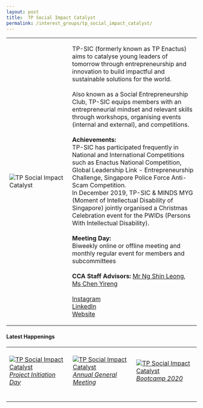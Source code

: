 ```yaml
---
layout: post
title:  TP Social Impact Catalyst
permalink: /interest_groups/tp_social_impact_catalyst/
---
```


<div>
    <table>
        <tr>
            <td style="width:33%"><image src="{{site.baseurl}}/images/CCA_tp_social_impact_catalyst.jpg" style="display:block;margin-left:auto;margin-right:auto;" alt="TP Social Impact Catalyst"></image></td>
            <td>
                <p>
                    TP-SIC (formerly known as TP Enactus) aims to catalyse young leaders of tomorrow through entrepreneurship and innovation to build impactful and sustainable solutions for the world.<br>
                    <br>
                    Also known as a Social Entrepreneurship Club, TP-SIC equips members with an entrepreneurial mindset and relevant skills through workshops, organising events (internal and external), and competitions.<br>
                    <br>
                    <b>Achievements:</b><br>
                    TP-SIC has participated frequently in National and International Competitions such as Enactus National Competition, Global Leadership Link - Entrepreneurship Challenge, Singapore Police Force Anti-Scam Competition.<br>
                    In December 2019, TP-SIC & MINDS MYG (Moment of Intellectual Disability of Singapore) jointly organised a Christmas Celebration event for the PWIDs (Persons With Intellectual Disability).<br>
                    <br>
                    <b>Meeting Day:</b><br>
                    Biweekly online or offline meeting and monthly regular event for members and subcommittees<br>
                    <br>
                    <b>CCA Staff Advisors:</b> <a href="mailto:shin@tpedu.sg">Mr Ng Shin Leong</a>, <a href="mailto:CHEN_Yireng@TP.EDU.SG">Ms Chen Yireng</a><br>
                    <br>
                    <a href="https://www.instagram.com/tp.sic">Instagram</a>
                    <br>
                    <a href="https://www.linkedin.com/company/temasek-polytechnic-social-impact-catalyst">LinkedIn</a>
                    <br>
                    <a href="https://tpsicofficial.wixsite.com/home">Website</a>
                </p>
            </td>
        </tr>
    </table>
</div>

#### Latest Happenings

<div>
    <table>
        <tr>
            <td style="width:33%"><br>
                <a href="https://www.instagram.com/p/CCcu1V8Axlh/">
                    <image src="{{site.baseurl}}/images/CCA-tpsic_IG.jpg" style="display:block;margin-left:auto;margin-right:auto;" alt="TP Social Impact Catalyst">
                    <h6 style="margin-top:0%">Project Initiation Day</h6>
                    </image>
                </a>
            </td>
            <td style="width:33%"><br>
                <a href="https://www.instagram.com/p/CCcxFJNg-Iq/">
                    <image src="{{site.baseurl}}/images/CCA-tpsic_IG2.jpg" style="display:block;margin-left:auto;margin-right:auto;" alt="TP Social Impact Catalyst">
                    <h6 style="margin-top:0%">Annual General Meeting</h6>
                    </image>
                </a>
            </td>
            <td style="width:33%"><br>
                <a href="https://www.instagram.com/p/CD0f1V4AFXo/">
                    <image src="{{site.baseurl}}/images/CCA-tpsic_IG3.jpg" style="display:block;margin-left:auto;margin-right:auto;" alt="TP Social Impact Catalyst">
                    <h6 style="margin-top:0%">Bootcamp 2020</h6>
                    </image>
                </a>
            </td>
        </tr>
    </table>
</div>
